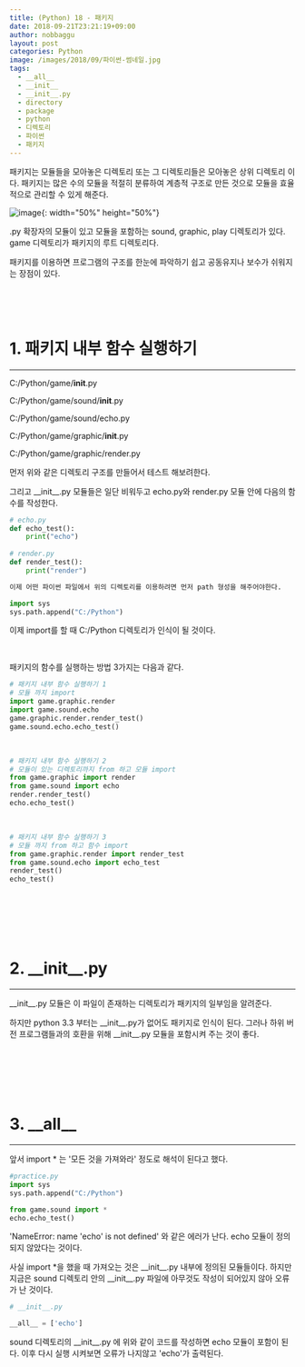 ```yaml
---
title: (Python) 18 - 패키지
date: 2018-09-21T23:21:19+09:00
author: nobbaggu
layout: post
categories: Python
image: /images/2018/09/파이썬-썸네일.jpg
tags:
  - __all__
  - __init__
  - __init__.py
  - directory
  - package
  - python
  - 디렉토리
  - 파이썬
  - 패키지
---
```

패키지는 모듈들을 모아놓은 디렉토리 또는 그 디렉토리들은 모아놓은 상위 디렉토리 이다. 패키지는 많은 수의 모듈을 적절히 분류하여 계층적 구조로 만든 것으로 모듈을 효율적으로 관리할 수 있게 해준다.

![image](https://nobbaggu.github.io/images/2018/09/no-name-14.png){: width="50%" height="50%"}

.py 확장자의 모듈이 있고 모듈을 포함하는 sound, graphic, play 디렉토리가 있다. game 디렉토리가 패키지의 루트 디렉토리다.

패키지를 이용하면 프로그램의 구조를 한눈에 파악하기 쉽고 공동유지나 보수가 쉬워지는 장점이 있다.

&nbsp;

&nbsp;

# 1. 패키지 내부 함수 실행하기

* * *

C:/Python/game/__init__.py


C:/Python/game/sound/__init__.py


C:/Python/game/sound/echo.py


C:/Python/game/graphic/__init__.py


C:/Python/game/graphic/render.py

먼저 위와 같은 디렉토리 구조를 만들어서 테스트 해보려한다.

그리고 \_\_init\_\_.py 모듈들은 일단 비워두고 echo.py와 render.py 모듈 안에 다음의 함수를 작성한다.

~~~ python
# echo.py
def echo_test():
    print("echo")
    
# render.py
def render_test():
    print("render")

이제 어떤 파이썬 파일에서 위의 디렉토리를 이용하려면 먼저 path 형성을 해주어야한다.
~~~

~~~ python
import sys
sys.path.append("C:/Python")
~~~

이제 import를 할 때 C:/Python 디렉토리가 인식이 될 것이다.

&nbsp;

패키지의 함수를 실행하는 방법 3가지는 다음과 같다.

~~~ python
# 패키지 내부 함수 실행하기 1
# 모듈 까지 import
import game.graphic.render
import game.sound.echo
game.graphic.render.render_test()
game.sound.echo.echo_test()
~~~

&nbsp;

~~~ python
# 패키지 내부 함수 실행하기 2
# 모듈이 있는 디렉토리까지 from 하고 모듈 import
from game.graphic import render
from game.sound import echo
render.render_test()
echo.echo_test()
~~~

&nbsp;

~~~ python
# 패키지 내부 함수 실행하기 3
# 모듈 까지 from 하고 함수 import
from game.graphic.render import render_test
from game.sound.echo import echo_test
render_test()
echo_test()
~~~

&nbsp;

&nbsp;

&nbsp;

# 2. \_\_init\_\_.py

* * *

\_\_init\_\_.py 모듈은 이 파일이 존재하는 디렉토리가 패키지의 일부임을 알려준다.

하지만 python 3.3 부터는 \_\_init\_\_.py가 없어도 패키지로 인식이 된다. 그러나 하위 버전 프로그램들과의 호환을 위해 \_\_init\_\_.py 모듈을 포함시켜 주는 것이 좋다.

&nbsp;

&nbsp;

&nbsp;

# 3. \_\_all\_\_

* * *

앞서 import * 는 '모든 것을 가져와라' 정도로 해석이 된다고 했다.

~~~ python
#practice.py
import sys
sys.path.append("C:/Python")

from game.sound import *
echo.echo_test()
~~~

'NameError: name 'echo' is not defined' 와 같은 에러가 난다. echo 모듈이 정의되지 않았다는 것이다.

사실 import *을 했을 때 가져오는 것은 \_\_init\_\_.py 내부에 정의된 모듈들이다. 하지만 지금은 sound 디렉토리 안의 \_\_init\_\_.py 파일에 아무것도 작성이 되어있지 않아 오류가 난 것이다.

~~~ python
# __init__.py

__all__ = ['echo']
~~~

sound 디렉토리의 \_\_init\_\_.py 에 위와 같이 코드를 작성하면 echo 모듈이 포함이 된다. 이후 다시 실행 시켜보면 오류가 나지않고 'echo'가 출력된다.

&nbsp;